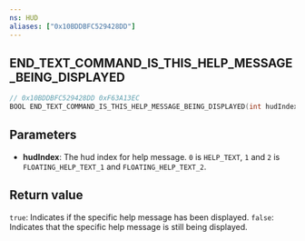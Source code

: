 ```yaml
---
ns: HUD
aliases: ["0x10BDDBFC529428DD"]
---
```

## END_TEXT_COMMAND_IS_THIS_HELP_MESSAGE_BEING_DISPLAYED

```c
// 0x10BDDBFC529428DD 0xF63A13EC
BOOL END_TEXT_COMMAND_IS_THIS_HELP_MESSAGE_BEING_DISPLAYED(int hudIndex);
```


## Parameters
* **hudIndex**: The hud index for help message. `0` is `HELP_TEXT`, `1` and `2` is `FLOATING_HELP_TEXT_1` and `FLOATING_HELP_TEXT_2`.

## Return value
```true```: Indicates if the specific help message has been displayed. ```false```: Indicates that the specific help message is still being displayed.
